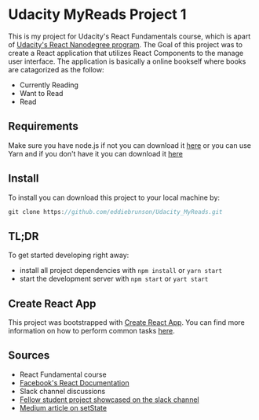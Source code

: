 # Udacity MyReads Project 1

This is my project for Udacity's React Fundamentals course, which is apart of [Udacity's React Nanodegree program](https://www.udacity.com/course/react-nanodegree--nd019). The Goal of this project was to create a React application that utilizes React Components to the manage user interface. The application is basically a online bookself where books are catagorized as the follow:

   * Currently Reading 
   * Want to Read 
   * Read 

## Requirements 

Make sure you have node.js if not you can download it [here](https://nodejs.org/en/) or you can use Yarn and if you don't have it you can download it [here](https://yarnpkg.com/lang/en/docs/install/#mac-stable)

## Install 

To install you can download this project to your local machine by:

```JavaScript 
git clone https://github.com/eddiebrunson/Udacity_MyReads.git
```

## TL;DR

To get started developing right away:

* install all project dependencies with `npm install` or `yarn start`
* start the development server with `npm start` or `yart start`


## Create React App

This project was bootstrapped with [Create React App](https://github.com/facebookincubator/create-react-app). You can find more information on how to perform common tasks [here](https://github.com/facebookincubator/create-react-app/blob/master/packages/react-scripts/template/README.md).

## Sources 

* React Fundamental course 
* [Facebook's React Documentation](https://reactjs.org)
* Slack channel discussions 
* [Fellow student project showcased on the slack channel](https://github.com/jgilless/myreads)
* [Medium article on setState](https://medium.freecodecamp.org/understanding-setstate-in-react-ea8982168b49)



